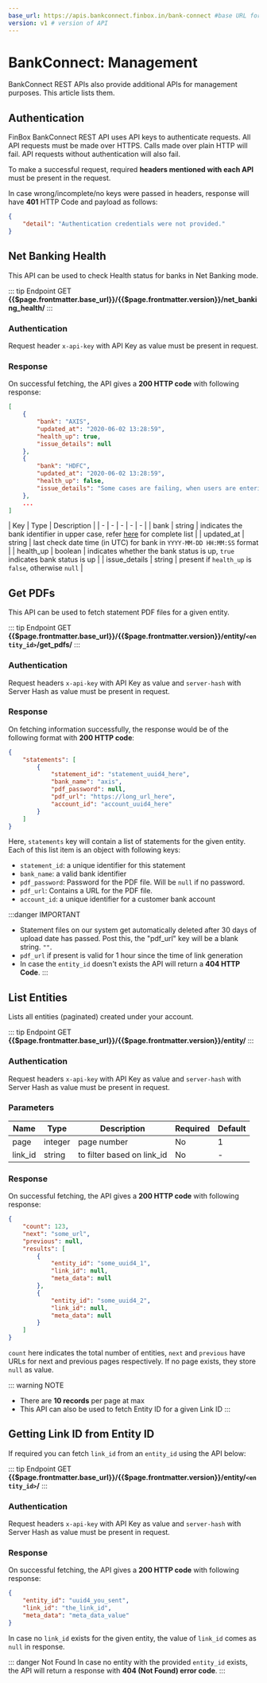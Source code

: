 ```yaml
---
base_url: https://apis.bankconnect.finbox.in/bank-connect #base URL for the API
version: v1 # version of API
---
```



# BankConnect: Management

BankConnect REST APIs also provide additional APIs for management purposes. This article lists them.

## Authentication

FinBox BankConnect REST API uses API keys to authenticate requests. All API requests must be made over HTTPS. Calls made over plain HTTP will fail. API requests without authentication will also fail.

To make a successful request, required **headers mentioned with each API** must be present in the request.

In case wrong/incomplete/no keys were passed in headers, response will have **401** HTTP Code and payload as follows:
```json
{
    "detail": "Authentication credentials were not provided."
}
```

## Net Banking Health
This API can be used to check Health status for banks in Net Banking mode.

::: tip Endpoint
GET **{{$page.frontmatter.base_url}}/{{$page.frontmatter.version}}/net_banking_health/**
:::

### Authentication
Request header `x-api-key` with API Key as value must be present in request.

### Response
On successful fetching, the API gives a **200 HTTP code** with following response:
```json
[
    {
        "bank": "AXIS",
        "updated_at": "2020-06-02 13:28:59",
        "health_up": true,
        "issue_details": null
    },
    {
        "bank": "HDFC",
        "updated_at": "2020-06-02 13:28:59",
        "health_up": false,
        "issue_details": "Some cases are failing, when users are entering wrong captcha"
    },
    ...
]
```

| Key | Type | Description |
| - | - | - | - | - |
| bank | string  | indicates the bank identifier in upper case, refer [here](/bank-connect/appendix.html#bank-identifiers) for complete list |
| updated_at | string | last check date time (in UTC) for bank in `YYYY-MM-DD HH:MM:SS` format |
| health_up | boolean | indicates whether the bank status is up, `true` indicates bank status is up |
| issue_details | string | present if `health_up` is `false`, otherwise `null` |

## Get PDFs
This API can be used to fetch statement PDF files for a given entity.

::: tip Endpoint
GET **{{$page.frontmatter.base_url}}/{{$page.frontmatter.version}}/entity/`<entity_id>`/get_pdfs/**
:::

### Authentication
Request headers `x-api-key` with API Key as value and `server-hash` with Server Hash as value must be present in request.

### Response
On fetching information successfully, the response would be of the following format with **200 HTTP code**:

```json
{
    "statements": [
        {
            "statement_id": "statement_uuid4_here",
            "bank_name": "axis",
            "pdf_password": null,
            "pdf_url": "https://long_url_here",
            "account_id": "account_uuid4_here"
        }
    ]
}
```

Here, `statements` key will contain a list of statements for the given entity. Each of this list item is an object with following keys:

- `statement_id`: a unique identifier for this statement
- `bank_name`: a valid bank identifier
- `pdf_password`: Password for the PDF file. Will be `null` if no password.
- `pdf_url`: Contains a URL for the PDF file.
- `account_id`: a unique identifier for a customer bank account

:::danger IMPORTANT
- Statement files on our system get automatically deleted after 30 days of upload date has passed. Post this, the "pdf_url" key will be a blank string. `""`.
- `pdf_url` if present is valid for 1 hour since the time of link generation
- In case the `entity_id` doesn't exists the API will return a **404 HTTP Code**.
:::

## List Entities
Lists all entities (paginated) created under your account.

::: tip Endpoint
GET **{{$page.frontmatter.base_url}}/{{$page.frontmatter.version}}/entity/**
:::

### Authentication
Request headers `x-api-key` with API Key as value and `server-hash` with Server Hash as value must be present in request.

### Parameters
| Name | Type | Description | Required  | Default |
| - | - | - | - | - |
| page | integer  | page number | No | 1 |
| link_id | string | to filter based on link_id | No | - |

### Response
On successful fetching, the API gives a **200 HTTP code** with following response:
```json
{
    "count": 123,
    "next": "some_url",
    "previous": null,
    "results": [
        {
            "entity_id": "some_uuid4_1",
            "link_id": null,
            "meta_data": null
        },
        {
            "entity_id": "some_uuid4_2",
            "link_id": null,
            "meta_data": null
        }
    ]
}
```
`count` here indicates the total number of entities, `next` and `previous` have URLs for next and previous pages respectively. If no page exists, they store `null` as value.

::: warning NOTE
- There are **10 records** per page at max
- This API can also be used to fetch Entity ID for a given Link ID
:::

## Getting Link ID from Entity ID
If required you can fetch `link_id` from an `entity_id` using the API below:

::: tip Endpoint
GET **{{$page.frontmatter.base_url}}/{{$page.frontmatter.version}}/entity/`<entity_id>`/**
:::

### Authentication
Request headers `x-api-key` with API Key as value and `server-hash` with Server Hash as value must be present in request.

### Response
On successful fetching, the API gives a **200 HTTP code** with following response:
```json
{
    "entity_id": "uuid4_you_sent",
    "link_id": "the_link_id",
    "meta_data": "meta_data_value"
}
```
In case no `link_id` exists for the given entity, the value of `link_id` comes as `null` in response.

::: danger Not Found
In case no entity with the provided `entity_id` exists, the API will return a response with **404 (Not Found) error code**.
:::